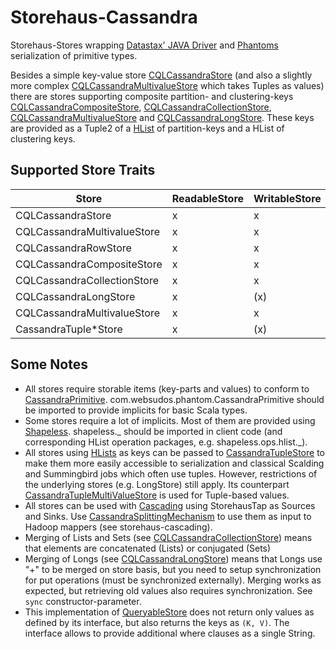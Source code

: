 Storehaus-Cassandra
===================

Storehaus-Stores wrapping [Datastax' JAVA Driver](https://github.com/datastax/java-driver) and [Phantoms](https://github.com/websudos/phantom/) serialization of primitive types.

Besides a simple key-value store [CQLCassandraStore](CQLCassandraStore.scala) (and also a slightly more complex [CQLCassandraMultivalueStore](CQLCassandraMultivalueStore.scala) which takes Tuples as values) there are stores supporting composite partition- and clustering-keys [CQLCassandraCompositeStore](CQLCassandraCompositeStore.scala), [CQLCassandraCollectionStore](CQLCassandraCollectionStore.scala), [CQLCassandraMultivalueStore](CQLCassandraMultivalueStore.scala) and [CQLCassandraLongStore](CQLCassandraLongStore.scala). These keys are provided as a Tuple2 of a [HList](https://github.com/milessabin/shapeless) of partition-keys and a HList of clustering keys.

Supported Store Traits
----------------------

Store | ReadableStore | WritableStore | MergableStore | IterableStore | QueryableStore | CASStore | WithPutTtl
------|---------------|---------------|---------------|---------------|----------------|----------|-----------
CQLCassandraStore | x | x | | x | x | x | x
CQLCassandraMultivalueStore | x | x | | x | x | x | x
CQLCassandraRowStore | x | x | | x | x | x | x
CQLCassandraCompositeStore | x | x | | x | x | x | x
CQLCassandraCollectionStore | x | x | x | x | x | x | x
CQLCassandraLongStore | x | (x) | x | x | x | | 
CQLCassandraMultivalueStore | x | x | | x | x | x | x
CassandraTuple*Store | x | (x) | | x | x | |

Some Notes
----------
  * All stores require storable items (key-parts and values) to conform to [CassandraPrimitive](https://github.com/websudos/phantom/blob/develop/phantom-dsl/src/main/scala/com/websudos/phantom/CassandraType.scala). com.websudos.phantom.CassandraPrimitive should be imported to provide implicits for basic Scala types.
  * Some stores require a lot of implicits. Most of them are provided using [Shapeless](https://github.com/milessabin/shapeless). shapeless._ should be imported in client code (and corresponding HList operation packages, e.g. shapeless.ops.hlist._).
  * All stores using [HLists](https://github.com/milessabin/shapeless) as keys can be passed to [CassandraTupleStore](cassandraTupleStores.scala) to make them more easily accessible to serialization and classical Scalding and Summingbird jobs which often use tuples. However, restrictions of the underlying stores (e.g. LongStore) still apply. Its counterpart [CassandraTupleMultiValueStore](cassandraTupleStores.scala) is used for Tuple-based values.
  * All stores can be used with [Cascading](http://www.cascading.org/) using StorehausTap as Sources and Sinks. Use [CassandraSplittingMechanism](cascading/CassandraSplittingMechanism.scala) to use them as input to Hadoop mappers (see storehaus-cascading).
  * Merging of Lists and Sets (see [CQLCassandraCollectionStore](CQLCassandraCollectionStore.scala)) means that elements are concatenated (Lists) or conjugated (Sets)
  * Merging of Longs (see [CQLCassandraLongStore](CQLCassandraLongStore.scala)) means that Longs use "+" to be merged on store basis, but you need to setup synchronization for put operations (must be synchronized externally). Merging works as expected, but retrieving old values also requires synchronization. See ```sync``` constructor-parameter.
  * This implementation of [QueryableStore](https://github.com/twitter/storehaus/blob/develop/sotrehaus-core/src/main/scala/com/twitter/storehaus/QueryableStore.scala) does not return only values as defined by its interface, but also returns the keys as ```(K, V)```. The interface allows to provide additional where clauses as a single String.
